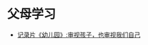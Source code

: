 <!---
markmeta_author: wongoo
markmeta_date: 2019-12-29
markmeta_title: 父母学习
markmeta_categories: 学习
markmeta_tags: 学习
-->

# 父母学习

- [记录片《幼儿园》:审视孩子，也审视我们自己](https://v.qq.com/txp/iframe/player.html?vid=w0380a1kbxl)


